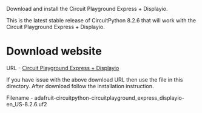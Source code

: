 Download and install the Circuit Playground Express + Displayio.

This is the latest stable release of CircuitPython 8.2.6 that will work with the Circuit Playground Express + Displayio. 

# Download website
URL - [Circuit Playground Express + Displayio](https://circuitpython.org/board/circuitplayground_express_displayio/)

If you have issue with the above download URL then use the file in this directory. After download follow the installation instruction.

Filename - adafruit-circuitpython-circuitplayground_express_displayio-en_US-8.2.6.uf2
